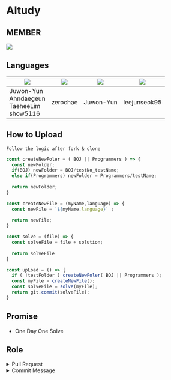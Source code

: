 # Altudy

## MEMBER

<a href="https://github.com/zerochae/Altudy/graphs/contributors">
  <img src="https://contrib.rocks/image?repo=zerochae/Altudy&max=8" />
</a>

## Languages
|<img src="https://img.shields.io/badge/Java-007396?style=for-the-badge&logo=Java&logoColor=FFFFFF"/>|<img src="https://img.shields.io/badge/JavaScript-ffb13b?style=flat-square&logo=Javascript&logoColor=FFFFFF"/>|<img src="https://img.shields.io/badge/Go-00ADD8?style=flat-square&logo=Go&logoColor=FFFFFF"/>|<img src="https://img.shields.io/badge/SQL-F80000?style=flat-square&logo=Oracle&logoColor=FFFFFF"/>
|---|---|---|---|
|Juwon-Yun <br/> Ahndaegeun <br/> TaeheeLim <br/> show5116|zerochae|Juwon-Yun|leejunseok95|

## How to Upload

```
Follow the logic after fork & clone
```

```js
const createNewFoler = ( BOJ || Programmers ) => {
  const newFolder;
  if(BOJ) newFolder = BOJ/testNo_testName;
  else if(Programmers) newFolder = Programmers/testName;
  
  return newFolder;
} 

const createNewFile = (myName,language) => {
  const newFile = `${myName.language}` ;
  
  return newFile;
}

const solve = (file) => {
  const solveFile = file + solution;
  
  return solveFile
}

const upLoad = () => {
  if ( !testFolder ) createNewFoler( BOJ || Programmers );
  const myFile = createNewFile();
  const solveFile = solve(myFile);
  return git.commit(solveFile);
}
```

## Promise

- One Day One Solve

## Role

<details>
<summary> Pull Request </summary>

- remote는 포크된 자신의 레포지토리 주소 입니다.
- branch는 master 하나만 유지합니다.
- Pull requests 메뉴의 new pull request 버튼을 눌러 커밋 내용을 확인합니다.
- PR을 보내고 본인이 Merge 합니다.
</details>

<details>
<summary> Commit Message </summary>
  
- 커밋 메시지의 통일성을 지킵니다.
- 새로운 파일 업로드 시 "Add: 문제이름"
- 기존 파일 수정 시 "Modify: 문제이름"
- 기존 파일 삭제 시 "Remove: 문제이름"
  
</details>
